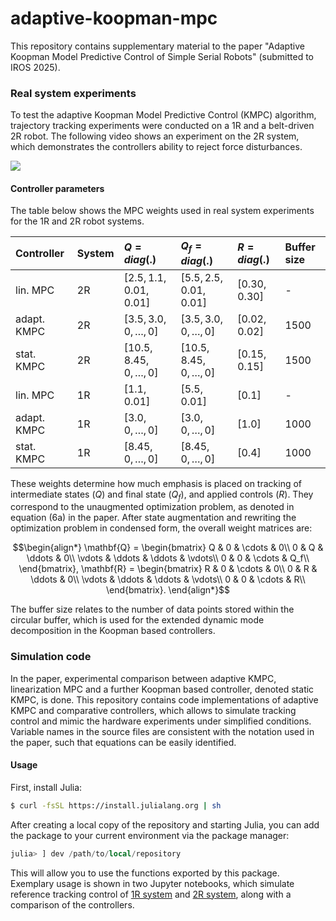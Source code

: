 # adaptive-koopman-mpc
This repository contains supplementary material to the paper "Adaptive Koopman Model Predictive Control of Simple Serial Robots" (submitted to IROS 2025). 

### Real system experiments  
To test the adaptive Koopman Model Predictive Control (KMPC) algorithm, trajectory tracking experiments were conducted on a 1R and a belt-driven 2R robot. The following video shows an experiment on the 2R system, which demonstrates the controllers ability to reject force disturbances. 

![](2R_experiments.gif)


#### Controller parameters
The table below shows the MPC weights used in real system experiments for the 1R and 2R robot systems.  

| Controller | System | $Q = diag(.)$               |$Q_f = diag(.)$               | $R  = diag(.)$| Buffer size  |
| :----------|:------ |:----------------------------|:---------------------------- |:--------------|:-------------|
| lin.   MPC | 2R     | $[2.5, 1.1, 0.01, 0.01]$    | $[5.5, 2.5, 0.01, 0.01]$     | $[0.30, 0.30]$| -            |
| adapt. KMPC| 2R     | $[3.5, 3.0, 0, \ldots, 0]$  | $[3.5, 3.0, 0, \ldots, 0]$   | $[0.02, 0.02]$| 1500         | 
| stat.  KMPC| 2R     | $[10.5, 8.45, 0, \ldots, 0]$| $[10.5, 8.45, 0, \ldots, 0]$ | $[0.15, 0.15]$| 1500         |
| lin.   MPC | 1R     | $[1.1, 0.01]$               | $[5.5, 0.01]$                | $[0.1]$       | -            |
| adapt. KMPC| 1R     | $[3.0, 0, \ldots, 0]$       | $[3.0, 0, \ldots, 0]$        | $[1.0]$       | 1000         |
| stat.  KMPC| 1R     | $[8.45, 0, \ldots, 0]$      | $[8.45, 0, \ldots, 0]$       | $[0.4]$       | 1000         |

These weights determine how much emphasis is placed on tracking of intermediate states ($Q$) and final state ($Q_f$), and applied controls ($R$). They correspond to the unaugmented optimization problem, as denoted in equation (6a) in the paper. After state augmentation and rewriting the optimization problem in condensed form, the overall weight matrices are: 

$$\begin{align*}
\mathbf{Q} =   
    \begin{bmatrix} 
    Q & 0 & \cdots & 0\\ 
    0 & Q & \ddots  & 0\\ 
    \vdots & \ddots & \ddots & \vdots\\     
    0 & 0 & \cdots & Q_f\\         
\end{bmatrix},
\mathbf{R} =   
    \begin{bmatrix} 
    R & 0 & \cdots & 0\\ 
    0 & R & \ddots  & 0\\ 
    \vdots & \ddots & \ddots & \vdots\\     
    0 & 0 & \cdots & R\\         
\end{bmatrix}.
\end{align*}$$

The buffer size relates to the number of data points stored within the circular buffer, which is used for the extended dynamic mode decomposition in the Koopman based controllers. 


### Simulation code 
In the paper, experimental comparison between adaptive KMPC, linearization MPC and a further Koopman based controller, denoted static KMPC, is done. This repository contains code implementations of adaptive KMPC and comparative controllers, which allows to simulate tracking control and mimic the hardware experiments under simplified conditions. Variable names in the source files are consistent with the notation used in the paper, such that equations can be easily identified. 

#### Usage 
First, install Julia: 
```sh
$ curl -fsSL https://install.julialang.org | sh
```
After creating a local copy of the repository and starting Julia, you can add the package to your current environment via the package manager: 
```julia 
julia> ] dev /path/to/local/repository
```
This will allow you to use the functions exported by this package. Exemplary usage is shown in two Jupyter notebooks, which simulate reference tracking control of [1R system](examples/reference_tracking_single_pendulum.ipynb) and [2R system](examples/reference_tracking_double_pendulum.ipynb), along with a comparison of the controllers.   


